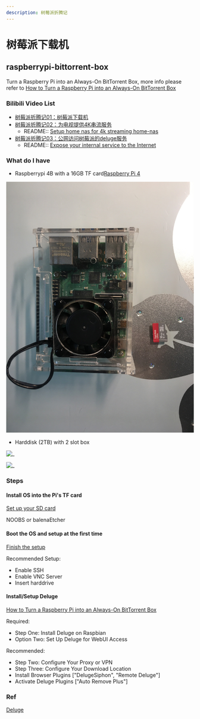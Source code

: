 ```yaml
---
description: 树莓派折腾记
---
```


# 树莓派下载机

## raspberrypi-bittorrent-box

Turn a Raspberry Pi into an Always-On BitTorrent Box, more info please refer to [How to Turn a Raspberry Pi into an Always-On BitTorrent Box](https://www.howtogeek.com/142044/how-to-turn-a-raspberry-pi-into-an-always-on-bittorrent-box/)

### Bilibili Video List

* [树莓派折腾记01：树莓派下载机](https://www.bilibili.com/video/av90710813/)
* [树莓派折腾记02：为电视提供4K串流服务](https://www.bilibili.com/video/av90862342/)
  * README:: [Setup home nas for 4k streaming home-nas](./home-nas/README.md)
* [树莓派折腾记03：公网访问树莓派的deluge服务](https://www.bilibili.com/video/av91123250/)
  * README:: [Expose your internal service to the Internet](./expose-service/README.md)

### What do I have

* Raspberrypi 4B with a 16GB TF card[Raspberry Pi 4](https://www.raspberrypi.org/products/raspberry-pi-4-model-b/)

![](../.gitbook/assets/image.jpeg)

* Harddisk \(2TB\) with 2 slot box

![\_](./img/IMG_4DC09B13FB27-1.jpeg)

![\_](./img/IMG_BD74996A6765-1.jpeg)

### Steps

#### Install OS into the Pi's TF card

[Set up your SD card](https://projects.raspberrypi.org/en/projects/raspberry-pi-setting-up/2)

NOOBS or balenaEtcher

#### Boot the OS and setup at the first time

[Finish the setup](https://projects.raspberrypi.org/en/projects/raspberry-pi-setting-up/5)

Recommended Setup:

* Enable SSH
* Enable VNC Server
* Insert harddrive

#### Install/Setup Deluge

[How to Turn a Raspberry Pi into an Always-On BitTorrent Box](https://www.howtogeek.com/142044/how-to-turn-a-raspberry-pi-into-an-always-on-bittorrent-box/)

Required:

* Step One: Install Deluge on Raspbian
* Option Two: Set Up Deluge for WebUI Access

Recommended:

* Step Two: Configure Your Proxy or VPN
* Step Three: Configure Your Download Location
* Install Browser Plugins \["DelugeSiphon", "Remote Deluge"\]
* Activate Deluge Plugins \["Auto Remove Plus"\]

### Ref

[Deluge](https://dev.deluge-torrent.org/)

